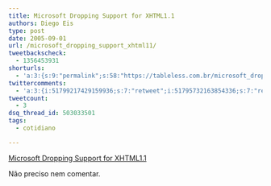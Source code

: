 ```yaml
---
title: Microsoft Dropping Support for XHTML1.1
authors: Diego Eis
type: post
date: 2005-09-01
url: /microsoft_dropping_support_xhtml11/
tweetbackscheck:
  - 1356453931
shorturls:
  - 'a:3:{s:9:"permalink";s:58:"https://tableless.com.br/microsoft_dropping_support_xhtml11";s:7:"tinyurl";s:26:"https://tinyurl.com/3ezg9kt";s:4:"isgd";s:19:"https://is.gd/uqMDCK";}'
twittercomments:
  - 'a:3:{i:51799217429159936;s:7:"retweet";i:51795732163854336;s:7:"retweet";i:51790390633832448;s:7:"retweet";}'
tweetcount:
  - 3
dsq_thread_id: 503033501
tags:
  - cotidiano

---
```

[Microsoft Dropping Support for XHTML1.1][1] 

Não preciso nem comentar.

 [1]: https://webstandards.org/buzz/archive/2005_09.html#a000555
